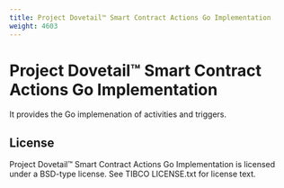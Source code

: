 ```yaml
---
title: Project Dovetail™ Smart Contract Actions Go Implementation
weight: 4603
---
```

# Project Dovetail™ Smart Contract Actions Go Implementation

It provides the Go implemenation of activities and triggers. 

## License
Project Dovetail™ Smart Contract Actions Go Implementation is licensed under a BSD-type license. See TIBCO LICENSE.txt for license text.


